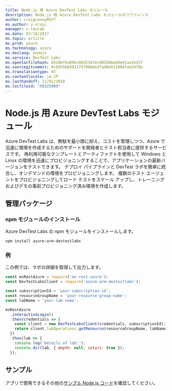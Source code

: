 ```yaml
---
title: Node.js 用 Azure DevTest Labs モジュール
description: Node.js 用 Azure DevTest Labs モジュールのリファレンス
author: craigcaseyMSFT
ms.author: v-craic
manager: v-laurab
ms.date: 07/18/2017
ms.topic: article
ms.prod: azure
ms.technology: azure
ms.devlang: nodejs
ms.service: DevTest Labs
ms.openlocfilehash: 4528bf6a09bc86d23bfec982988added1aa3e257
ms.sourcegitcommit: 8c6935b6591175798b8e37ad0e511864fad3478e
ms.translationtype: HT
ms.contentlocale: ja-JP
ms.lasthandoff: 11/01/2018
ms.locfileid: "50325009"
---
```

# <a name="azure-devtest-labs-modules-for-nodejs"></a>Node.js 用 Azure DevTest Labs モジュール

Azure DevTest Labs は、無駄を最小限に抑え、コストを管理しつつ、Azure で迅速に環境を作成するためのサポートを開発者とテスト担当者に提供するサービスです。 再利用可能なテンプレートとアーティファクトを使用して Windows と Linux の環境を迅速にプロビジョニングすることで、アプリケーションの最新バージョンをテストできます。 デプロイ パイプラインと DevTest ラボを簡単に統合し、オンデマンドの環境をプロビジョニングします。 複数のテスト エージェントをプロビジョニングしてロード テストをスケール アップし、トレーニングおよびデモの事前プロビジョニング済み環境を作成します。

## <a name="management-package"></a>管理パッケージ

### <a name="install-the-npm-module"></a>npm モジュールのインストール

Azure DevTest Labs の npm モジュールをインストールします。

```bash
npm install azure-arm-devtestlabs
```

### <a name="example"></a>例

この例では、ラボの詳細を取得して出力します。

```javascript
const msRestAzure = require('ms-rest-azure');
const DevTestLabsClient = require('azure-arm-devtestlabs');

const subscriptionId = 'your-subscription-id';
const resourceGroupName = 'your-resource-group-name';
const labName = 'your-lab-name';

msRestAzure
  .interactiveLogin()
  .then(credentials => {
    const client = new DevTestLabsClient(credentials, subscriptionId);
    return client.labOperations.getResource(resourceGroupName, labName);
  })
  .then(lab => {
    console.log('Details of lab:');
    console.dir(lab, { depth: null, colors: true });
  });
```

## <a name="samples"></a>サンプル

アプリで使用できるその他の[サンプル Node.js コード](https://azure.microsoft.com/resources/samples/?platform=nodejs)を確認してください。
